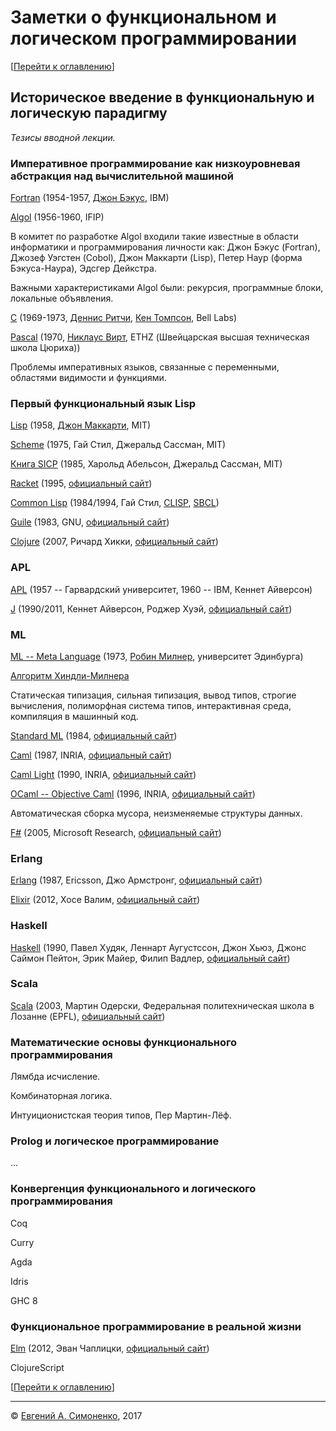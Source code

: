 # Заметки о функциональном и логическом программировании

[[Перейти к оглавлению](README.md)]

## Историческое введение в функциональную и логическую парадигму

_Тезисы вводной лекции._

### Императивное программирование как низкоуровневая абстракция над вычислительной машиной

[Fortran](https://ru.wikipedia.org/wiki/Фортран) (1954-1957,
[Джон Бэкус](https://ru.wikipedia.org/wiki/Бэкус,_Джон), IBM)

[Algol](https://ru.wikipedia.org/wiki/Алгол) (1956-1960, IFIP)

В комитет по разработке Algol входили такие известные в области информатики и
программирования личности как: Джон Бэкус (Fortran), Джозеф Уэгстен (Cobol),
Джон Маккарти (Lisp), Петер Наур (форма Бэкуса-Наура), Эдсгер Дейкстра.

Важными характеристиками Algol были: рекурсия, программные блоки, локальные
объявления.

[C](https://ru.wikipedia.org/wiki/Си_(язык_программирования)) (1969-1973,
[Деннис Ритчи](https://ru.wikipedia.org/wiki/Ритчи,_Деннис),
[Кен Томпсон](https://ru.wikipedia.org/wiki/Томпсон,_Кен), Bell Labs)

[Pascal](https://ru.wikipedia.org/wiki/Паскаль,_(язык_программирования)) (1970,
[Никлаус Вирт](https://ru.wikipedia.org/wiki/Вирт,_Никлаус), ETHZ (Швейцарская
высшая техническая школа Цюриха))

Проблемы императивных языков, связанные с переменными, областями видимости и
функциями.

### Первый функциональный язык Lisp

[Lisp](https://ru.wikipedia.org/wiki/Лисп) (1958,
[Джон Маккарти](https://ru.wikipedia.org/wiki/Маккарти,_Джон), MIT)

[Scheme](https://ru.wikipedia.org/wiki/Scheme) (1975,
Гай Стил, Джеральд Сассман, MIT)

[Книга SICP](https://ru.wikipedia.org/wiki/Структура_и_интерпретация_компьютерных_программ) (1985,
Харольд Абельсон, Джеральд Сассман, MIT)

[Racket](https://ru.wikipedia.org/wiki/Racket_(язык_программирования)) (1995,
[официальный сайт](http://racket-lang.org/))

[Common Lisp](https://ru.wikipedia.org/wiki/Common_Lisp) (1984/1994,
Гай Стил, [CLISP](http://www.clisp.org/), [SBCL](http://www.sbcl.org/))

[Guile](https://ru.wikipedia.org/wiki/Guile) (1983, GNU,
[официальный сайт](https://www.gnu.org/software/guile/))

[Clojure](https://ru.wikipedia.org/wiki/Clojure) (2007, Ричард Хикки,
[официальный сайт](https://clojure.org/))

### APL

[APL](https://ru.wikipedia.org/wiki/APL_(язык_программирования)) (1957 --
Гарвардский университет, 1960 -- IBM, Кеннет Айверсон)

[J](https://ru.wikipedia.org/wiki/J_(язык_программирования)) (1990/2011,
Кеннет Айверсон, Роджер Хуэй, [официальный сайт](http://jsoftware.com/))

### ML

[ML -- Meta Language](https://ru.wikipedia.org/wiki/ML) (1973,
[Робин Милнер](https://ru.wikipedia.org/wiki/Милнер,_Робин),
университет Эдинбурга)

[Алгоритм Хиндли-Милнера](https://ru.wikipedia.org/wiki/Вывод_типов)

Статическая типизация, сильная типизация, вывод типов, строгие вычисления,
полиморфная система типов, интерактивная среда, компиляция в машинный код.

[Standard ML](https://ru.wikipedia.org/wiki/Standard_ML) (1984,
[официальный сайт](http://sml-family.org/))

[Caml](https://ru.wikipedia.org/wiki/Caml) (1987, INRIA,
[официальный сайт](http://caml.inria.fr/))

[Caml Light](http://progopedia.ru/implementation/caml-light/) (1990, INRIA,
[официальный сайт](http://caml.inria.fr/caml-light/index.en.html))

[OCaml -- Objective Caml](https://ru.wikipedia.org/wiki/OCaml) (1996, INRIA,
[официальный сайт](http://ocaml.org/))

Автоматическая сборка мусора, неизменяемые структуры данных.

[F#](https://ru.wikipedia.org/wiki/F_Sharp) (2005, Microsoft Research,
[официальный сайт](http://fsharp.org/))

### Erlang

[Erlang](https://ru.wikipedia.org/wiki/Erlang) (1987, Ericsson, Джо Армстронг,
[официальный сайт](https://www.erlang.org/))

[Elixir](https://ru.wikipedia.org/wiki/Elixir) (2012, Хосе Валим,
[официальный сайт](http://elixir-lang.org/))

### Haskell

[Haskell](https://ru.wikipedia.org/wiki/Haskell) (1990, Павел Худяк,
Леннарт Аугустссон, Джон Хьюз, Джонс Саймон Пейтон, Эрик Майер, Филип Вадлер,
[официальный сайт](http://haskell.org/))

### Scala

[Scala](https://ru.wikipedia.org/wiki/Scala_(язык_программирования)) (2003,
Мартин Одерски, Федеральная политехническая школа в Лозанне (EPFL),
[официальный сайт](http://www.scala-lang.org/))

### Математические основы функционального программирования

Лямбда исчисление.

Комбинаторная логика.

Интуиционистская теория типов, Пер Мартин-Лёф.

### Prolog и логическое программирование

...

### Конвергенция функционального и логического программирования

Coq

Curry

Agda

Idris

GHC 8

### Функциональное программирование в реальной жизни

[Elm](https://ru.wikipedia.org/wiki/Elm_(язык_программирования)) (2012,
Эван Чаплицки, [официальный сайт](http://elm-lang.org/))

ClojureScript

[[Перейти к оглавлению](README.md)]

---

&copy; [Евгений А. Симоненко](LICENSE.md), 2017
